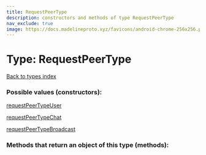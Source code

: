 ```yaml
---
title: RequestPeerType
description: constructors and methods of type RequestPeerType
nav_exclude: true
image: https://docs.madelineproto.xyz/favicons/android-chrome-256x256.png
---
```

# Type: RequestPeerType
[Back to types index](index.html)



### Possible values (constructors):

[requestPeerTypeUser](/API_docs/constructors/requestPeerTypeUser.html)  

[requestPeerTypeChat](/API_docs/constructors/requestPeerTypeChat.html)  

[requestPeerTypeBroadcast](/API_docs/constructors/requestPeerTypeBroadcast.html)  



### Methods that return an object of this type (methods):



